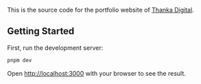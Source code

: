 This is the source code for the portfolio website of [Thanka Digital](https://github.com/thanka-digital).

## Getting Started

First, run the development server:

```bash
pnpm dev
```

Open [http://localhost:3000](http://localhost:3000) with your browser to see the result.